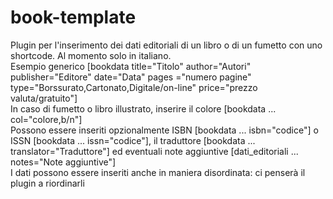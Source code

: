# book-template
Plugin per l'inserimento dei dati editoriali di un libro o di un fumetto con uno shortcode. Al momento solo in italiano.<br/>
Esempio generico [bookdata title="Titolo" author="Autori" publisher="Editore" date="Data" pages ="numero pagine" type="Borssurato,Cartonato,Digitale/on-line" price="prezzo valuta/gratuito"]<br/>
In caso di fumetto o libro illustrato, inserire il colore [bookdata ... col="colore,b/n"]<br/>
Possono essere inseriti opzionalmente ISBN [bookdata ... isbn="codice"] o ISSN [bookdata ... issn="codice"], il traduttore [bookdata ... translator="Traduttore"] ed eventuali note aggiuntive [dati_editoriali ... notes="Note aggiuntive"]<br/>
I dati possono essere inseriti anche in maniera disordinata: ci penserà il plugin a riordinarli
